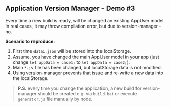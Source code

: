 ## Application Version Manager - Demo #3

Every time a new build is ready, will be changed an existing AppUser model.
In real cases, it may throw compilation error, but due to version-manager - no.<br/>

**Scenario to reproduce:**<br/>

1. First time `data1.json` will be stored into the localStorage.
2. Assume, you have changed the main AppUser model in your app (just change `let appData = case1;` to `let appData = case2;`).
3. Main `*.js` file has been changed, but localStorage data is not modified.
4. Using version-manager prevents that issue and re-write a new data into the localStorage.

> **P.S.** every time you change the application, a new build for version-manager should be created e.g. via `build.bat` or execute `generator.js` file manually by node.